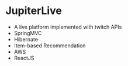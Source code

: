 # JupiterLive
* A live platform implemented with twitch APIs
* SpringMVC
* Hibernate
* Item-based Recommendation
* AWS
* ReactJS
